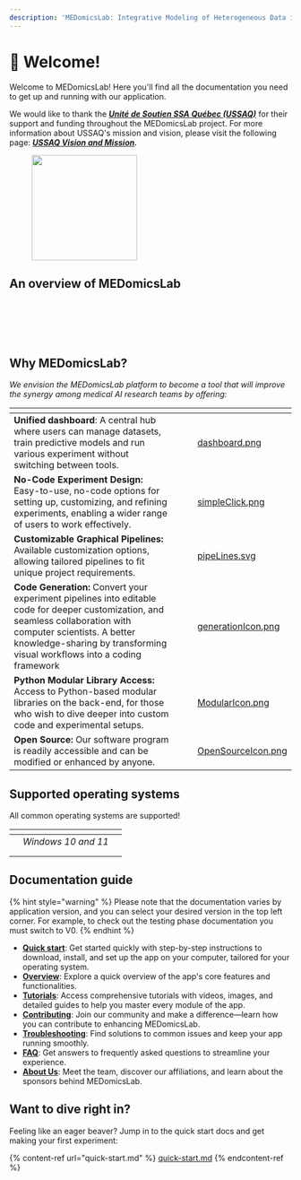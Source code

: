 ```yaml
---
description: 'MEDomicsLab: Integrative Modeling of Heterogeneous Data in Medicine'
---
```


# 👋 Welcome!

Welcome to MEDomicsLab! Here you'll find all the documentation you need to get up and running with our application.

We would like to thank the [_**Unité de Soutien SSA Québec (USSAQ)**_](https://ssaquebec.ca/en/) for their support and funding throughout the MEDomicsLab project. For more information about USSAQ's mission and vision, please visit the following page: [_**USSAQ Vision and Mission**_](https://ssaquebec.ca/en/the-unit/vision-and-mission/)_**.**_

<figure><img src=".gitbook/assets/Logo_Unite_SLOGAN_RGB_2021.jpg" alt="" width="188"><figcaption></figcaption></figure>

## An overview of MEDomicsLab

<figure><img src=".gitbook/assets/MEDomicsLab-Principles-05.png" alt=""><figcaption></figcaption></figure>

<figure><img src=".gitbook/assets/MEDomicsLab-Principles-06.png" alt=""><figcaption></figcaption></figure>

<figure><img src=".gitbook/assets/MEDomicsLab-Principles-07.png" alt=""><figcaption></figcaption></figure>

<figure><img src=".gitbook/assets/MEDomicsLab-Principles-09.png" alt=""><figcaption></figcaption></figure>

<figure><img src=".gitbook/assets/MEDomicsLab-Principles-10.png" alt=""><figcaption></figcaption></figure>

<figure><img src=".gitbook/assets/PackagesUsedDoc (1).png" alt=""><figcaption></figcaption></figure>

## Why MEDomicsLab?

_We envision the MEDomicsLab platform to become a tool that will improve the synergy among medical AI research teams by offering:_

<table data-view="cards"><thead><tr><th></th><th></th><th></th><th data-hidden data-card-cover data-type="files"></th></tr></thead><tbody><tr><td><strong>Unified dashboard</strong>: A central hub where users can manage datasets, train predictive models and run various experiment without switching between tools.</td><td></td><td></td><td><a href=".gitbook/assets/dashboard.png">dashboard.png</a></td></tr><tr><td><strong>No-Code Experiment Design:</strong> Easy-to-use, no-code options for setting up, customizing, and refining experiments, enabling a wider range of users to work effectively.</td><td></td><td></td><td><a href=".gitbook/assets/simpleClick.png">simpleClick.png</a></td></tr><tr><td><strong>Customizable Graphical Pipelines:</strong> Available customization options, allowing tailored pipelines to fit unique project requirements.</td><td></td><td></td><td><a href=".gitbook/assets/pipeLines.svg">pipeLines.svg</a></td></tr><tr><td><strong>Code Generation:</strong> Convert your experiment pipelines into editable code for deeper customization, and seamless collaboration with computer scientists. A better knowledge-sharing by transforming visual workflows into a coding framework</td><td></td><td></td><td><a href=".gitbook/assets/generationIcon.png">generationIcon.png</a></td></tr><tr><td><strong>Python Modular Library Access:</strong> Access to Python-based modular libraries on the back-end, for those who wish to dive deeper into custom code and experimental setups.</td><td></td><td></td><td><a href=".gitbook/assets/ModularIcon.png">ModularIcon.png</a></td></tr><tr><td><strong>Open Source:</strong> Our software program is readily accessible and can be modified or enhanced by anyone.</td><td></td><td></td><td><a href=".gitbook/assets/OpenSourceIcon.png">OpenSourceIcon.png</a></td></tr></tbody></table>

## Supported operating systems

All common operating systems are supported!

<table data-view="cards"><thead><tr><th></th><th></th><th></th></tr></thead><tbody><tr><td><img src=".gitbook/assets/cute-ball-windows-icon-png-16.png" alt="" data-size="original"></td><td><em>Windows 10 and 11</em></td><td></td></tr><tr><td><img src=".gitbook/assets/15465695.png" alt="" data-size="original"></td><td></td><td></td></tr><tr><td><img src=".gitbook/assets/mac-os-logo.png" alt="" data-size="original"></td><td></td><td></td></tr></tbody></table>

## Documentation guide

{% hint style="warning" %}
Please note that the documentation varies by application version, and you can select your desired version in the top left corner. For example, to check out the testing phase documentation you must switch to V0.
{% endhint %}

* [**Quick start**](quick-start.md): Get started quickly with step-by-step instructions to download, install, and set up the app on your computer, tailored for your operating system.
* [**Overview**](overview.md): Explore a quick overview of the app's core features and functionalities.
* [**Tutorials**](tutorials/): Access comprehensive tutorials with videos, images, and detailed guides to help you master every module of the app.
* [**Contributing**](contributing/): Join our community and make a difference—learn how you can contribute to enhancing MEDomicsLab.
* [**Troubleshooting**](troubleshooting.md): Find solutions to common issues and keep your app running smoothly.
* [**FAQ**](faq.md): Get answers to frequently asked questions to streamline your experience.
* [**About Us**](about-us.md): Meet the team, discover our affiliations, and learn about the sponsors behind MEDomicsLab.

## Want to dive right in?

Feeling like an eager beaver? Jump in to the quick start docs and get making your first experiment:

{% content-ref url="quick-start.md" %}
[quick-start.md](quick-start.md)
{% endcontent-ref %}
